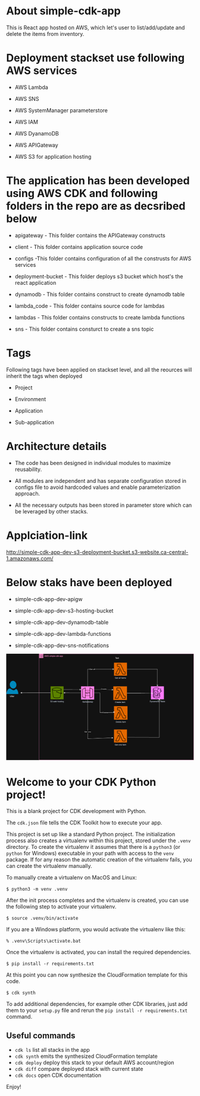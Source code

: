 
# About simple-cdk-app



This is React app hosted on AWS, which let's user to list/add/update and delete the items from inventory.



# Deployment stackset use following AWS services



- AWS Lambda

- AWS SNS

- AWS SystemManager parameterstore

- AWS IAM

- AWS DyanamoDB

- AWS APIGateway

- AWS S3 for application hosting





# The application has been developed using AWS CDK and following folders in the repo are as decsribed below

- apigateway - This folder contains the APIGateway constructs 

- client - This folder contains application source code

- configs -This folder contains configuration of all the construsts for AWS services

- deployment-bucket - This folder deploys s3 bucket which host's the react application

- dynamodb - This folder contains construct to create dynamodb table

- lambda_code - This folder contains source code for lambdas

- lambdas - This folder contains constructs to create lambda functions

- sns - This folder contains consturct to create a sns topic



# Tags 



Following tags have been applied on stackset level, and all the reources will inherit the tags when deployed



- Project

- Environment

- Application

- Sub-application



# Architecture details



- The code has been designed in individual modules to maximize reusability.

- All modules are independent and has separate configuration stored in configs file to avoid hardcoded values and enable parameterization approach.

- All the necessary outputs has been stored in parameter store which can be leveraged by other stacks.



# Applciation-link



http://simple-cdk-app-dev-s3-deployment-bucket.s3-website.ca-central-1.amazonaws.com/



# Below staks have been deployed 

- simple-cdk-app-dev-apigw

- simple-cdk-app-dev-s3-hosting-bucket

- simple-cdk-app-dev-dynamodb-table

- simple-cdk-app-dev-lambda-functions

- simple-cdk-app-dev-sns-notifications

![screenshot](cdk_app.png)


# Welcome to your CDK Python project!

This is a blank project for CDK development with Python.

The `cdk.json` file tells the CDK Toolkit how to execute your app.

This project is set up like a standard Python project.  The initialization
process also creates a virtualenv within this project, stored under the `.venv`
directory.  To create the virtualenv it assumes that there is a `python3`
(or `python` for Windows) executable in your path with access to the `venv`
package. If for any reason the automatic creation of the virtualenv fails,
you can create the virtualenv manually.

To manually create a virtualenv on MacOS and Linux:

```
$ python3 -m venv .venv
```

After the init process completes and the virtualenv is created, you can use the following
step to activate your virtualenv.

```
$ source .venv/bin/activate
```

If you are a Windows platform, you would activate the virtualenv like this:

```
% .venv\Scripts\activate.bat
```

Once the virtualenv is activated, you can install the required dependencies.

```
$ pip install -r requirements.txt
```

At this point you can now synthesize the CloudFormation template for this code.

```
$ cdk synth
```

To add additional dependencies, for example other CDK libraries, just add
them to your `setup.py` file and rerun the `pip install -r requirements.txt`
command.

## Useful commands

 * `cdk ls`          list all stacks in the app
 * `cdk synth`       emits the synthesized CloudFormation template
 * `cdk deploy`      deploy this stack to your default AWS account/region
 * `cdk diff`        compare deployed stack with current state
 * `cdk docs`        open CDK documentation

Enjoy!
